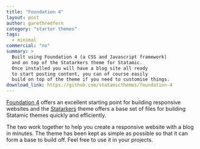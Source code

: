 ```yaml
---
title: "Foundation 4"
layout: post
author: garethredfern
category: "starter themes"
tags:
  - minimal
commercial: "no"
summary: >
  Built using Foundation 4 (a CSS and Javascript framework)
  and on top of the Statarkers theme for Statamic.
  Once installed you will have a blog site all ready
  to start posting content, you can of course easily
  build on top of the theme if you need to customise things.
download_link: https://github.com/statamicthemes/foundation-4
---
```

[Foundation 4](http://foundation.zurb.com) offers an excellent starting point for building responsive websites and the [Statarkers](http://www.statamicthemes.com/themes/statarkers-theme) theme offers a base set of files for building Statamic themes quickly and efficiently.

The two work together to help you create a responsive website with a blog in minutes. The theme has been kept as simple as possible so that it can form a base to build off. Feel free to use it in your projects.
